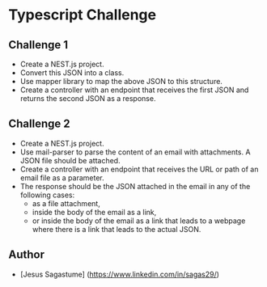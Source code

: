
# Typescript Challenge

## Challenge 1

- Create a NEST.js project.
- Convert this JSON into a class.
- Use mapper library to map the above JSON to this structure.
- Create a controller with an endpoint that receives the first JSON and returns the second JSON as a response.

## Challenge 2

- Create a NEST.js project.
- Use mail-parser to parse the content of an email with attachments. A JSON file should be attached.
- Create a controller with an endpoint that receives the URL or path of an email file as a parameter.
- The response should be the JSON attached in the email in any of the following cases:
  - as a file attachment,
  - inside the body of the email as a link,
  - or inside the body of the email as a link that leads to a webpage where there is a link that leads to the actual JSON.

## Author

- [Jesus Sagastume] (<https://www.linkedin.com/in/sagas29/>)

